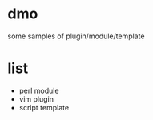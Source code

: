 # dmo

some samples of plugin/module/template

# list
 * perl module
 * vim plugin
 * script template
